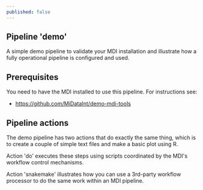 ```yaml
---
published: false
---
```


## Pipeline 'demo'

A simple demo pipeline to validate your MDI installation
and illustrate how a fully operational pipeline is configured
and used.

## Prerequisites

You need to have the MDI installed to use this pipeline.
For instructions see:

- <https://github.com/MiDataInt/demo-mdi-tools>

## Pipeline actions

The demo pipeline has two actions that do exactly the 
same thing, which is to create a couple of simple
text files and make a basic plot using R.

Action 'do' executes these steps using scripts
coordinated by the MDI's workflow control mechanisms.

Action 'snakemake' illustrates how you can use 
a 3rd-party workflow processor to do the same work
within an MDI pipeline.

